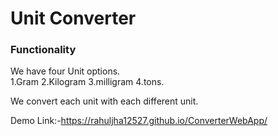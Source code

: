 

<h1>Unit Converter</h1>


<h3>Functionality</h3>


We have four Unit options.  
1.Gram
2.Kilogram
3.milligram
4.tons.


We convert each unit with  each different unit.



Demo Link:-https://rahuljha12527.github.io/ConverterWebApp/





